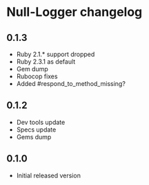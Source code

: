 # Null-Logger changelog

## 0.1.3
- Ruby 2.1.* support dropped
- Ruby 2.3.1 as default
- Gem dump
- Rubocop fixes
- Added #respond_to_method_missing?

## 0.1.2
- Dev tools update
- Specs update
- Gems dump

## 0.1.0
- Initial released version
